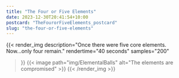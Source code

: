 ```yaml
---
title: "The Four or Five Elements"
date: 2023-12-30T20:41:54+10:00
postcard: "TheFourorFiveElements_postcard"
slug: "the-four-or-five-elements"
---
```


{{< render_img
  description="Once there were five core elements. Now...only four remain."
  rendertime="40 seconds"
  samples="200"
>}}
{{< image path="img/ElementalBalls" alt="The elements are compromised" >}}
{{< /render_img >}}